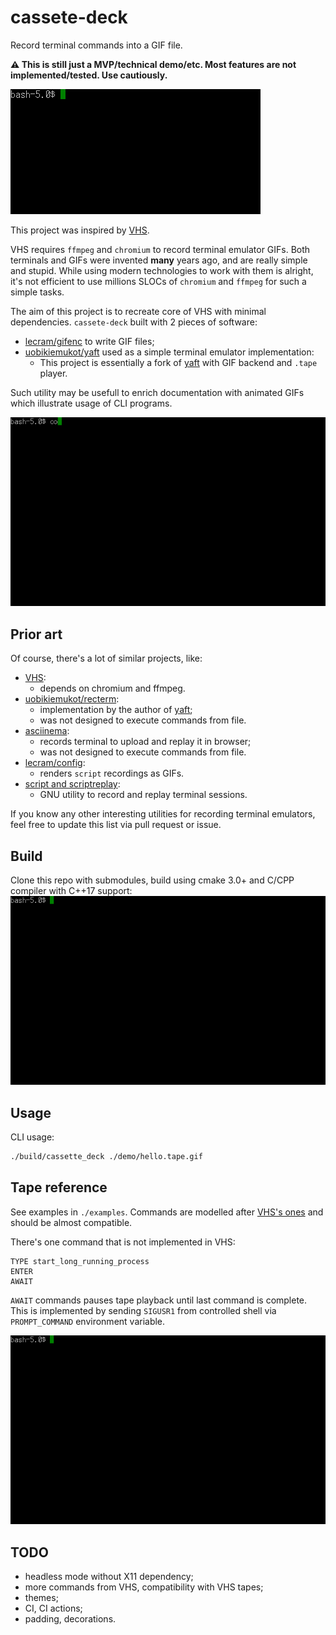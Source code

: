 # cassete-deck

Record terminal commands into a GIF file.

**⚠️ This is still just a MVP/technical demo/etc. Most features are not implemented/tested. Use cautiously.** 

![hello.tape](./demo/hello.tape.gif)

This project was inspired by [VHS](https://github.com/charmbracelet/vhs).

VHS requires `ffmpeg` and `chromium` to record terminal emulator GIFs.
Both terminals and GIFs were invented **many** years ago, and are
really simple and stupid.
While using modern technologies to work with them is alright,
it's not efficient to use millions SLOCs of `chromium` and `ffmpeg`
for such a simple tasks.

The aim of this project is to recreate core of VHS with minimal dependencies.
`cassete-deck` built with 2 pieces of software:

* [lecram/gifenc](https://github.com/lecram/gifenc) to write GIF files;
* [uobikiemukot/yaft](https://github.com/uobikiemukot/yaft) used as a simple terminal emulator implementation:
    * This project is essentially a fork of [yaft](https://github.com/uobikiemukot/yaft) with GIF backend and `.tape` player.

Such utility may be usefull to enrich documentation with animated GIFs which illustrate
usage of CLI programs.

![colors.tape](./demo/colors.tape.gif)

## Prior art

Of course, there's a lot of similar projects, like:

* [VHS](https://github.com/charmbracelet/vhs):
    * depends on chromium and ffmpeg.
* [uobikiemukot/recterm](https://github.com/uobikiemukot/recterm):
    * implementation by the author of [yaft](https://github.com/uobikiemukot/yaft);
    * was not designed to execute commands from file.
* [asciinema](https://github.com/asciinema/asciinema):
    * records terminal to upload and replay it in browser;
    * was not designed to execute commands from file.
* [lecram/config](https://github.com/lecram/congif):
    * renders `script` recordings as GIFs.
* [script and scriptreplay](https://man7.org/linux/man-pages/man1/scriptreplay.1.html):
    * GNU utility to record and replay terminal sessions.

If you know any other interesting utilities for recording terminal emulators, feel free
to update this list via pull request or issue.

## Build

Clone this repo with submodules, build using cmake 3.0+ and C/CPP compiler
with C++17 support:
![build.tape](./demo/build.tape.gif)

## Usage

CLI usage:

```sh
./build/cassette_deck ./demo/hello.tape.gif
```

## Tape reference

See examples in `./examples`.
Commands are modelled after [VHS's ones](https://github.com/charmbracelet/vhs#vhs-command-reference)
and should be almost compatible.

There's one command that is not implemented in VHS:
```
TYPE start_long_running_process
ENTER
AWAIT
```

`AWAIT` commands pauses tape playback until last command is complete.
This is implemented by sending `SIGUSR1` from controlled shell via
`PROMPT_COMMAND` environment variable.

![meta.tape](./demo/meta.tape.gif)

## TODO

* headless mode without X11 dependency;
* more commands from VHS, compatibility with VHS tapes;
* themes;
* CI, CI actions;
* padding, decorations.
